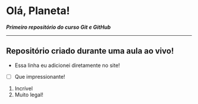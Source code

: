 # Olá, Planeta!
*__Primeiro repositório do curso Git e GitHub__*

---

## Repositório criado durante uma aula ao vivo!

* Essa linha eu adicionei diretamente no site! 
- [ ] Que impressionante!
1. Incrível
2. Muito legal!

